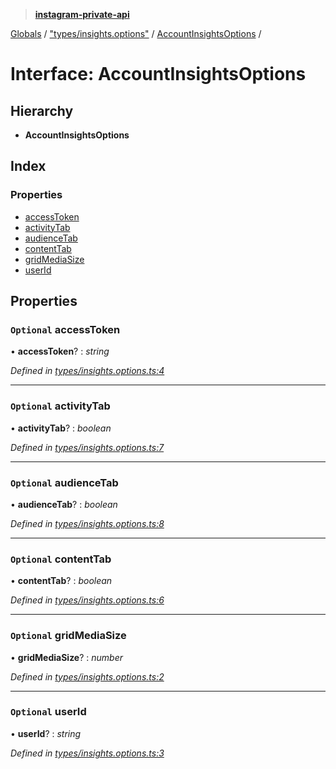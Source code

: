 > **[instagram-private-api](../README.md)**

[Globals](../README.md) / ["types/insights.options"](../modules/_types_insights_options_.md) / [AccountInsightsOptions](_types_insights_options_.accountinsightsoptions.md) /

# Interface: AccountInsightsOptions

## Hierarchy

* **AccountInsightsOptions**

## Index

### Properties

* [accessToken](_types_insights_options_.accountinsightsoptions.md#optional-accesstoken)
* [activityTab](_types_insights_options_.accountinsightsoptions.md#optional-activitytab)
* [audienceTab](_types_insights_options_.accountinsightsoptions.md#optional-audiencetab)
* [contentTab](_types_insights_options_.accountinsightsoptions.md#optional-contenttab)
* [gridMediaSize](_types_insights_options_.accountinsightsoptions.md#optional-gridmediasize)
* [userId](_types_insights_options_.accountinsightsoptions.md#optional-userid)

## Properties

### `Optional` accessToken

• **accessToken**? : *string*

*Defined in [types/insights.options.ts:4](https://github.com/dilame/instagram-private-api/blob/e9c516c/src/types/insights.options.ts#L4)*

___

### `Optional` activityTab

• **activityTab**? : *boolean*

*Defined in [types/insights.options.ts:7](https://github.com/dilame/instagram-private-api/blob/e9c516c/src/types/insights.options.ts#L7)*

___

### `Optional` audienceTab

• **audienceTab**? : *boolean*

*Defined in [types/insights.options.ts:8](https://github.com/dilame/instagram-private-api/blob/e9c516c/src/types/insights.options.ts#L8)*

___

### `Optional` contentTab

• **contentTab**? : *boolean*

*Defined in [types/insights.options.ts:6](https://github.com/dilame/instagram-private-api/blob/e9c516c/src/types/insights.options.ts#L6)*

___

### `Optional` gridMediaSize

• **gridMediaSize**? : *number*

*Defined in [types/insights.options.ts:2](https://github.com/dilame/instagram-private-api/blob/e9c516c/src/types/insights.options.ts#L2)*

___

### `Optional` userId

• **userId**? : *string*

*Defined in [types/insights.options.ts:3](https://github.com/dilame/instagram-private-api/blob/e9c516c/src/types/insights.options.ts#L3)*